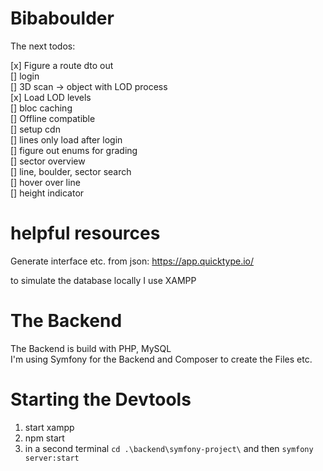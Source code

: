 # Bibaboulder

The next todos:

[x] Figure a route dto out  
[] login  
[] 3D scan -> object with LOD process  
[x] Load LOD levels  
[] bloc caching  
[] Offline compatible  
[] setup cdn  
[] lines only load after login  
[] figure out enums for grading  
[] sector overview  
[] line, boulder, sector search  
[] hover over line  
[] height indicator  

# helpful resources
Generate interface etc. from json: https://app.quicktype.io/

to simulate the database locally I use XAMPP

# The Backend
The Backend is build with PHP, MySQL   
I'm using Symfony for the Backend and Composer to create the Files etc.

# Starting the Devtools
1. start xampp
2. npm start
3. in a second terminal `cd .\backend\symfony-project\` and then `symfony server:start`

